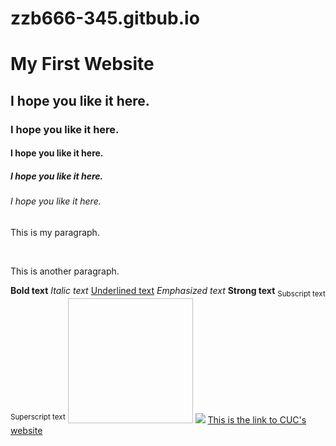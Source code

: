 # zzb666-345.gitbub.io
<!DOCTYPE html>
<html lang="en">
<head>
 <meta charset="UTF-8">
     <title>My Web Page</title>
     <link rel="stylesheet" href="https://cdn.jsdelivr.net/npm/bootstrap@4.4.1/dist/css/bootstrap.min.css" integrity="sha384-Vkoo8x4CGsO3+Hhxv8T/Q5PaXtkKtu6ug5TOeNV6gBiFeWPGFN9MuhOf23Q9Ifjh" crossorigin="anonymous">
   </head>
   <body>
     <h1>My First Website</h1>
         <h2>I hope you like it here.</h2>
          <h3>I hope you like it here.</h3>
           <h4>I hope you like it here.</h4>
            <h5>I hope you like it here.</h5>
             <h6>I hope you like it here.</h6>
             <p>This is my paragraph.</p ><br>
                      <p>This is another paragraph.</p >
                       <b>Bold text</b>
                       <i>Italic text</i>
                       <u>Underlined text</u>
                                 <em>Emphasized text</em>
                                 <strong>Strong text</strong>
                                 <sub>Subscript text</sub>
                                 <sup>Superscript text</sup>
                                 <img scr="701542686315_.pic.jpg" height="200"width="200">
                                 <img src="http://by.cuc.edu.cn/_upload/site/00/05/5/logo.png">
                  <a href="http://by.cuc.edu.cn/">This is the link to CUC's website</a >
       <script src="https://cdn.jsdelivr.net/npm/jquery@3.4.1/dist/jquery.slim.min.js" integrity="sha384-J6qa4849blE2+poT4WnyKhv5vZF5SrPo0iEjwBvKU7imGFAV0wwj1yYfoRSJoZ+n" crossorigin="anonymous"></script>
       <script src="https://cdn.jsdelivr.net/npm/popper.js@1.16.0/dist/umd/popper.min.js" integrity="sha384-Q6E9RHvbIyZFJoft+2mJbHaEWldlvI9IOYy5n3zV9zzTtmI3UksdQRVvoxMfooAo" crossorigin="anonymous"></script>
       <script src="https://cdn.jsdelivr.net/npm/bootstrap@4.4.1/dist/js/bootstrap.min.js" integrity="sha384-wfSDF2E50Y2D1uUdj0O3uMBJnjuUD4Ih7YwaYd1iqfktj0Uod8GCExl3Og8ifwB6" crossorigin="anonymous"></script>

 </body>
</html>
